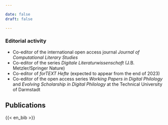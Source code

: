 ```yaml
---

date: false
draft: false

---
```


### Editorial activity
- Co-editor of the international open access journal <em>Journal of Computational Literary Studies</em>
- Co-editor of the series <em>Digitale Literaturwissenschaft</em> (J.B. Metzler/Springer Nature)
- Co-editor of <em> forTEXT Hefte </em> (expected to appear from the end of 2023)
- Co-editor of the open access series <em>Working Papers in Digital Philology</em> and <em>Evolving Scholarship in Digital Philology</em> at the Technical University of Darmstadt

## Publications
{{< en_bib >}}
